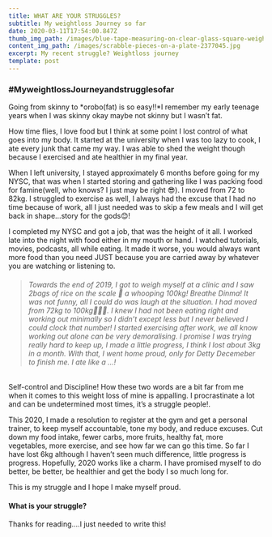 ```yaml
---
title: WHAT ARE YOUR STRUGGLES?
subtitle: My weightloss Journey so far
date: 2020-03-11T17:54:00.847Z
thumb_img_path: /images/blue-tape-measuring-on-clear-glass-square-weighing-scale-53404.jpg
content_img_path: /images/scrabble-pieces-on-a-plate-2377045.jpg
excerpt: My recent struggle? Weightloss journey
template: post
---
```

### \#MyweightlossJourneyandstrugglesofar

Going from skinny to *orobo(fat) is so easy!!*I remember my early teenage years when I was skinny okay maybe not skinny but I wasn’t fat.

How time flies, I love food but I think at some point I lost control of what goes into my body. It started at the university when I was too lazy to cook, I ate every junk that came my way. I was able to shed the weight though because I exercised and ate healthier in my final year.

When I left university, I stayed approximately 6 months before going for my NYSC, that was when I started storing and gathering like I was packing food for famine(well, who knows? I just may be right 😎). I moved from 72 to 82kg. I struggled to exercise as well, I always had the excuse that I had no time because of work, all I just needed was to skip a few meals and I will get back in shape…story for the gods😊!

I completed my NYSC and got a job, that was the height of it all. I worked late into the night with food either in my mouth or hand. I watched tutorials, movies, podcasts, all while eating. It made it worse, you would always want more food than you need JUST because you are carried away by whatever you are watching or listening to.

> ###### *Towards the end of 2019, I got to weigh myself at a clinic and I saw 2bags of rice on the scale 🤣 a whooping 100kg! Breathe Dinma! It was not funny, all I could do was laugh at the situation. I had moved from 72kg to 100kg🤷🏽‍♀️. I knew I had not been eating right and working out minimally so I didn’t except less but I never believed I could clock that number! I started exercising after work, we all know working out alone can be very demoralising. I promise I was trying really hard to keep up, I made a little progress, I think I lost about 3kg in a month. With that, I went home proud, only for Detty Decemeber to finish me. I ate like a …!*

Self-control and Discipline! How these two words are a bit far from me when it comes to this weight loss of mine is appalling. I procrastinate a lot and can be undetermined most times, it’s a struggle people!.

This 2020, I made a resolution to register at the gym and get a personal trainer, to keep myself accountable, tone my body, and reduce excuses. Cut down my food intake, fewer carbs, more fruits, healthy fat, more vegetables, more exercise, and see how far we can go this time. So far I have lost 6kg although I haven’t seen much difference, little progress is progress. Hopefully, 2020 works like a charm. I have promised myself to do better, be better, be healthier and get the body I so much long for.

This is my struggle and I hope I make myself proud.

#### What is your struggle?

Thanks for reading….I just needed to write this!

<script async data-uid="a866018eeb" src="https://dedicated-artisan-3955.ck.page/a866018eeb/index.js"></script>
